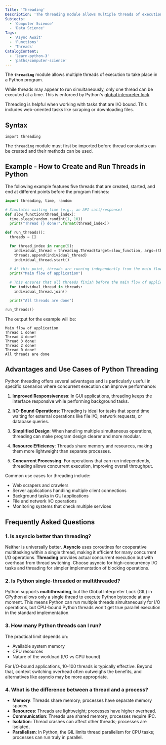 ```yaml
---
Title: 'Threading'
Description: 'The threading module allows multiple threads of execution to take place in a Python program.'
Subjects:
  - 'Computer Science'
  - 'Data Science'
Tags:
  - 'Async Await'
  - 'Functions'
  - 'Threads'
CatalogContent:
  - 'learn-python-3'
  - 'paths/computer-science'
---
```


The **`threading`** module allows multiple threads of execution to take place in a Python program.

While threads may appear to run simultaneously, only one thread can be executed at a time. This is enforced by Python's [global interpreter lock](https://docs.python.org/3/glossary.html#term-global-interpreter-lock).

Threading is helpful when working with tasks that are I/O bound. This includes web-oriented tasks like scraping or downloading files.

## Syntax

```pseudo
import threading
```

The `threading` module must first be imported before thread constants can be created and their methods can be used.

## Example - How to Create and Run Threads in Python

The following example features five threads that are created, started, and end at different points before the program finishes:

```py
import threading, time, random

# Simulates waiting time (e.g., an API call/response)
def slow_function(thread_index):
  time.sleep(random.randint(1, 10))
  print("Thread {} done!".format(thread_index))

def run_threads():
  threads = []

  for thread_index in range(5):
    individual_thread = threading.Thread(target=slow_function, args=(thread_index,))
    threads.append(individual_thread)
    individual_thread.start()

  # At this point, threads are running independently from the main flow of application and each other
  print("Main flow of application")

  # This ensures that all threads finish before the main flow of application continues
  for individual_thread in threads:
    individual_thread.join()

  print("All threads are done")

run_threads()
```

The output for the example will be:

```shell
Main flow of application
Thread 1 done!
Thread 4 done!
Thread 3 done!
Thread 2 done!
Thread 0 done!
All threads are done
```

## Advantages and Use Cases of Python Threading

Python threading offers several advantages and is particularly useful in specific scenarios where concurrent execution can improve performance:

1. **Improved Responsiveness**: In GUI applications, threading keeps the interface responsive while performing background tasks.

2. **I/O-Bound Operations**: Threading is ideal for tasks that spend time waiting for external operations like file I/O, network requests, or database queries.

3. **Simplified Design**: When handling multiple simultaneous operations, threading can make program design clearer and more modular.

4. **Resource Efficiency**: Threads share memory and resources, making them more lightweight than separate processes.

5. **Concurrent Processing**: For operations that can run independently, threading allows concurrent execution, improving overall throughput.

Common use cases for threading include:

- Web scrapers and crawlers
- Server applications handling multiple client connections
- Background tasks in GUI applications
- File and network I/O operations
- Monitoring systems that check multiple services

## Frequently Asked Questions

### 1. Is asyncio better than threading?

Neither is universally better. **Asyncio** uses coroutines for cooperative multitasking within a single thread, making it efficient for many concurrent I/O operations. **Threading** provides actual concurrent execution but with overhead from thread switching. Choose asyncio for high-concurrency I/O tasks and threading for simpler implementation of blocking operations.

### 2. Is Python single-threaded or multithreaded?

Python supports **multithreading**, but the Global Interpreter Lock (GIL) in CPython allows only a single thread to execute Python bytecode at any moment. This means Python can run multiple threads simultaneously for I/O operations, but CPU-bound Python threads won't get true parallel execution in the standard implementation.

### 3. How many Python threads can I run?

The practical limit depends on:

- Available system memory
- CPU resources
- Nature of the workload (I/O vs CPU bound)

For I/O-bound applications, 10-100 threads is typically effective. Beyond that, context switching overhead often outweighs the benefits, and alternatives like asyncio may be more appropriate.

### 4. What is the difference between a thread and a process?

- **Memory**: Threads share memory; processes have separate memory spaces.
- **Resources**: Threads are lightweight; processes have higher overhead.
- **Communication**: Threads use shared memory; processes require IPC.
- **Isolation**: Thread crashes can affect other threads; processes are isolated.
- **Parallelism**: In Python, the GIL limits thread parallelism for CPU tasks; processes can run truly in parallel.
